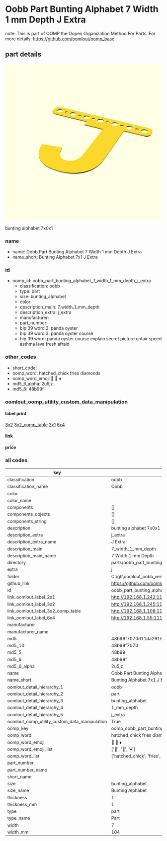 # Oobb Part Bunting Alphabet 7 Width 1 mm Depth J Extra  

note: This is part of OOMP the Oopen Organization Method For Parts. For more details: https://github.com/oomlout/oomp_base

##  part details
  

[![](3dpr.png)](3dpr.png)

bunting alphabet 7x0x1



### name
* name: Oobb Part Bunting Alphabet 7 Width 1 mm Depth J Extra
* name_short: Bunting Alphabet 7x1 J Extra
### id
* oomp_id: oobb_part_bunting_alphabet_7_width_1_mm_depth_j_extra
  * classification: oobb
  * type: part
  * size: bunting_alphabet
  * color: 
  * description_main: 7_width_1_mm_depth
  * description_extra: j_extra
  * manufacturer: 
  * part_number: 
  * bip 39 word 2: panda oyster
  * bip 39 word 3: panda oyster course
  * bip 39 word: panda oyster course explain secret picture unfair speed asthma lava fresh afraid

### other_codes
* short_code: 
* oomp_word: hatched_chick fries diamonds
* oomp_word_emoji :hatched_chick: :fries: :diamonds:
* md5_6_alpha: 2u5jz
* md5_6: 48b99f






### oomlout_oomp_utility_custom_data_manipulation
#### label print
[3x2](http://192.168.1.245:1112/?label=oomp%202u5jz)
[3x2_oomp_table](http://192.168.1.108:1112/?label=oomp%202u5jz)
[2x1](http://192.168.1.242:1112/?label=oomp%202u5jz)
[6x4](http://192.168.1.55:1112/?label=oomp%202u5jz)    

#### link

                              

#### price







### all codes 
| key | value |  
| --- | --- |  
| classification | oobb |  
| classification_name | Oobb |  
| color |  |  
| color_name |  |  
| components | [] |  
| components_objects | [] |  
| components_string | [] |  
| description | bunting alphabet 7x0x1 |  
| description_extra | j_extra |  
| description_extra_name | J Extra |  
| description_main | 7_width_1_mm_depth |  
| description_main_name | 7 Width 1 mm Depth |  
| directory | parts/oobb_part_bunting_alphabet_7_width_1_mm_depth_j_extra |  
| extra | j |  
| folder | C:\gh\oomlout_oobb_version_4_generated_parts\things\oobb_part_bunting_alphabet_7_width_1_mm_depth_j_extra |  
| github_link | https://github.com/oomlout/oomlout_oomp_part_src/tree/main/parts/oobb_part_bunting_alphabet_7_width_1_mm_depth_j_extra |  
| id | oobb_part_bunting_alphabet_7_width_1_mm_depth_j_extra |  
| link_oomlout_label_2x1 | http://192.168.1.242:1112/?label=oomp%202u5jz |  
| link_oomlout_label_3x2 | http://192.168.1.245:1112/?label=oomp%202u5jz |  
| link_oomlout_label_3x2_oomp_table | http://192.168.1.108:1112/?label=oomp%202u5jz |  
| link_oomlout_label_6x4 | http://192.168.1.55:1112/?label=oomp%202u5jz |  
| manufacturer |  |  
| manufacturer_name |  |  
| md5 | 48b99f7070d11da29161450862a79cfb |  
| md5_10 | 48b99f7070 |  
| md5_5 | 48b99 |  
| md5_6 | 48b99f |  
| md5_6_alpha | 2u5jz |  
| name | Oobb Part Bunting Alphabet 7 Width 1 mm Depth J Extra |  
| name_short | Bunting Alphabet 7x1 J Extra |  
| oomlout_detail_hierarchy_1 | oobb |  
| oomlout_detail_hierarchy_2 | part |  
| oomlout_detail_hierarchy_3 | bunting_alphabet |  
| oomlout_detail_hierarchy_4 | 1_mm_depth |  
| oomlout_detail_hierarchy_5 | j_extra |  
| oomlout_oomp_utility_custom_data_manipulation | True |  
| oomp_key | oomp_oobb_part_bunting_alphabet_7_width_1_mm_depth_j_extra |  
| oomp_word | hatched_chick fries diamonds |  
| oomp_word_emoji | :hatched_chick: :fries: :diamonds: |  
| oomp_word_emoji_list | [':hatched_chick:', ':fries:', ':diamonds:'] |  
| oomp_word_list | ['hatched_chick', 'fries', 'diamonds'] |  
| part_number |  |  
| part_number_name |  |  
| short_name |  |  
| size | bunting_alphabet |  
| size_name | Bunting Alphabet |  
| thickness | 1 |  
| thickness_mm | 1 |  
| type | part |  
| type_name | Part |  
| width | 7 |  
| width_mm | 104 |  

